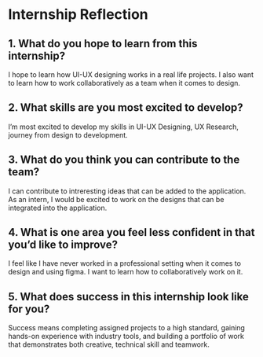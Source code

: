 # Internship Reflection

## 1. What do you hope to learn from this internship?
I hope to learn how UI-UX designing works in a real life projects. I also want to learn how to work collaboratively as a team when it comes to design.
## 2. What skills are you most excited to develop?
I’m most excited to develop my skills in UI-UX Designing, UX Research, journey from design to development.

## 3. What do you think you can contribute to the team?
I can contribute to intreresting ideas that can be added to the application. As an intern, I would be excited to work on the designs that can be integrated into the application. 

## 4. What is one area you feel less confident in that you’d like to improve?
I feel like I have never worked in a professional setting when it comes to design and using figma. I want to learn how to collaboratively work on it.

## 5. What does success in this internship look like for you?
Success means completing assigned projects to a high standard, gaining hands-on experience with industry tools, and building a portfolio of work that demonstrates both creative, technical skill and teamwork.
